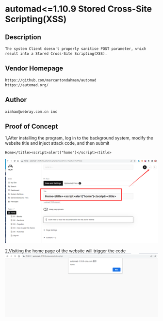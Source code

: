 # automad<=1.10.9 Stored Cross-Site Scripting(XSS)
## Description
    The system Client doesn't properly sanitise POST parameter, which result into a Stored Cross-Site Scripting(XSS).
## Vendor Homepage
    https://github.com/marcantondahmen/automad
    https://automad.org/

## Author
    xiahao@webray.com.cn inc  
## Proof of Concept
1,After installing the program, log in to the background system, modify the website title and inject attack code, and then submit
```
Home</title><script>alert("home")</script><title>
```
![blockchain](https://github.com/xiahao90/CVEproject/blob/main/imgs/16512246203215.png "automad<=1.10.9 Stored Cross-Site Scripting(XSS)")

2,Visiting the home page of the website will trigger the code
![blockchain](https://github.com/xiahao90/CVEproject/blob/main/imgs/16512246561844.png "automad<=1.10.9 Stored Cross-Site Scripting(XSS)")
